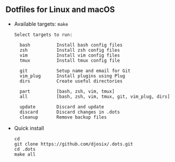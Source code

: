 ## Dotfiles for Linux and macOS

- Available targets: `make`
  <!--BeginUsage-->
  ```
  Select targets to run:

    bash          Install bash config files
    zsh           Install zsh config files
    vim           Install vim config files
    tmux          Install tmux config file

    git           Setup name and email for Git
    vim_plug      Install plugins using Plug
    dirs          Create useful directories

    part          [bash, zsh, vim, tmux]
    all           [bash, zsh, vim, tmux, git, vim_plug, dirs]

    update        Discard and update
    discard       Discard changes in .dots
    cleanup       Remove backup files
  
  ```
  <!--EndUsage-->

- Quick install

  ```shell
  cd
  git clone https://github.com/djosix/.dots.git
  cd .dots
  make all
  ```
